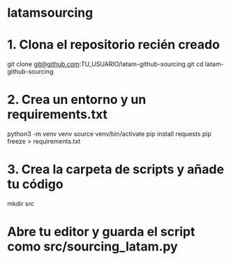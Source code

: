 # latamsourcing
# 1. Clona el repositorio recién creado
git clone git@github.com:TU_USUARIO/latam-github-sourcing.git
cd latam-github-sourcing

# 2. Crea un entorno y un requirements.txt
python3 -m venv venv
source venv/bin/activate
pip install requests
pip freeze > requirements.txt

# 3. Crea la carpeta de scripts y añade tu código
mkdir src
# Abre tu editor y guarda el script como src/sourcing_latam.py

